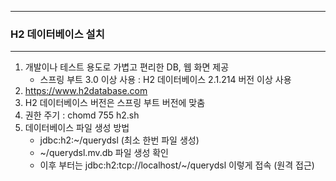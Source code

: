 -----
### H2 데이터베이스 설치
-----
1. 개발이나 테스트 용도로 가볍고 편리한 DB, 웹 화면 제공
   - 스프링 부트 3.0 이상 사용 : H2 데이터베이스 2.1.214 버전 이상 사용
2. https://www.h2database.com
3. H2 데이터베이스 버전은 스프링 부트 버전에 맞춤
4. 권한 주기 : chomd 755 h2.sh
5. 데이터베이스 파일 생성 방법
   - jdbc:h2:~/querydsl (최소 한번 파일 생성)
   - ~/querydsl.mv.db 파일 생성 확인
   - 이후 부터는 jdbc:h2:tcp://localhost/~/querydsl 이렇게 접속 (원격 접근)
